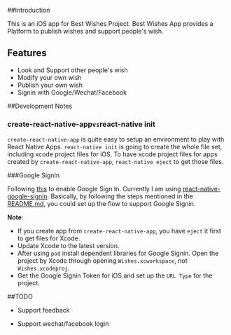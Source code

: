 ##Introduction

This is an iOS app for Best Wishes Project. Best Wishes App provides a Platform
to publish wishes and support people's wish.

## Features

* Look and Support other people's wish
* Modify your own wish
* Publish your own wish
* Signin with Google/Wechat/Facebook

##Development Notes

### create-react-native-app` vs `react-native init

`create-react-native-app` is quite easy to setup an environment to play with
React Native Apps. `react-native init` is going to create the whole file set,
including xcode project files for iOS.
To have xcode project files for apps created by `create-react-native-app`,
`react-native eject` to get those files.

###Google SignIn

Following [this](https://www.codementor.io/microsem31/react-native-google-and-facebook-authentication-cohpznykf) to enable Google Sign In. Currently I am using [react-native-google-signin](https://github.com/react-native-community/react-native-google-signin). Basically, by following the steps mentioned in the [README.md](https://github.com/react-native-community/react-native-google-signin/blob/master/README.md), you could set up the flow to support Google Signin.

**Note**:

* If you create app from `create-react-native-app`, you have `eject` it first to get files for Xcode.
* Update Xcode to the latest version.
* After using `pod` install dependent libraries for Google Signin. Open the project by Xcode through opening `Wishes.xcworkspace`, not `Wishes.xcodeproj`.
* Get the Google Signin Token for iOS and set up the `URL Type` for the project.

##TODO

* Support feedback

* Support wechat/facebook login